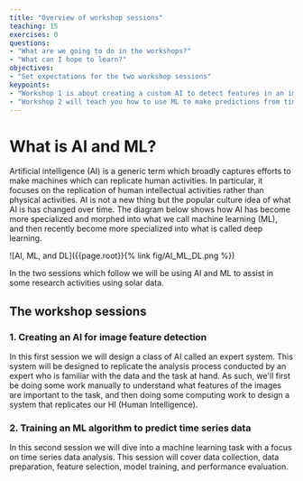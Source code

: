 ```yaml
---
title: "Overview of workshop sessions"
teaching: 15
exercises: 0
questions:
- "What are we going to do in the workshops?"
- "What can I hope to learn?"
objectives:
- "Set expectations for the two workshop sessions"
keypoints:
- "Workshop 1 is about creating a custom AI to detect features in an image"
- "Workshop 2 will teach you how to use ML to make predictions from time series data"
---
```



# What is AI and ML?

Artificial intelligence (AI) is a generic term which broadly captures efforts to make machines which can replicate human activities.
In particular, it focuses on the replication of human intellectual activities rather than physical activities.
AI is not a new thing but the popular culture idea of what AI is has changed over time.
The diagram below shows how AI has become more specialized and morphed into what we call machine learning (ML), and then recently become more specialized into what is called deep learning.

![AI, ML, and DL]({{page.root}}{% link fig/AI_ML_DL.png %})
<!-- Credit to https://medium.com/analytics-vidhya/ai-ml-dl-whats-what-ecb354967e63 -->

In the two sessions which follow we will be using AI and ML to assist in some research activities using solar data.

## The workshop sessions

### 1. Creating an AI for image feature detection

In this first session we will design a class of AI called an expert system.
This system will be designed to replicate the analysis process conducted by an expert who is familiar with the data and the task at hand.
As such, we'll first be doing some work manually to understand what features of the images are important to the task, and then doing some computing work to design a system that replicates our HI (Human Intelligence).

### 2. Training an ML algorithm to predict time series data

In this second session we will dive into a machine learning task with a focus on time series data analysis.
This session will cover data collection, data preparation, feature selection, model training, and performance evaluation.